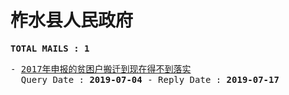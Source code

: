 # 柞水县人民政府
<pre><b>TOTAL MAILS : 1</b></pre>
<pre>
- <a href="../../categories/mails/5343.md">2017年申报的贫困户搬迁到现在得不到落实</a><br/>  Query Date : <b>2019-07-04</b> - Reply Date : <b>2019-07-17</b>
</pre>

